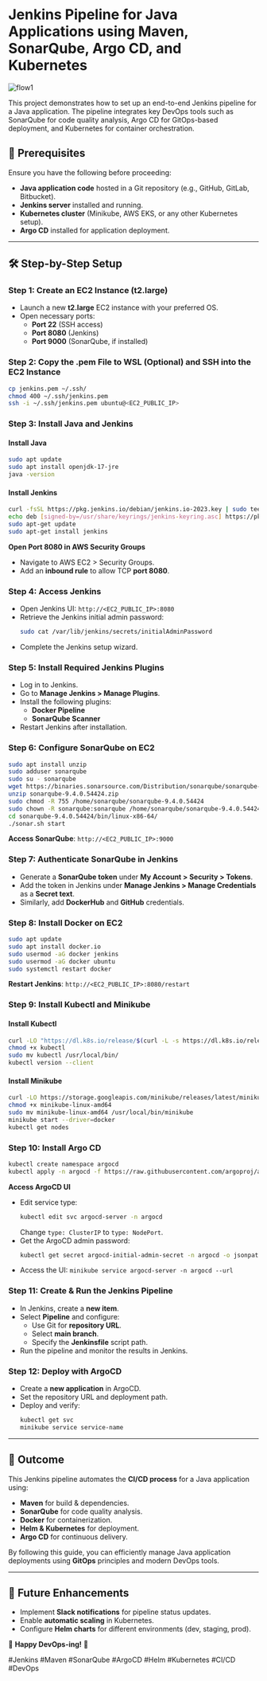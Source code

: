 # Jenkins Pipeline for Java Applications using Maven, SonarQube, Argo CD, and Kubernetes

![flow1](https://github.com/user-attachments/assets/32c09791-ed37-4bc0-b35e-fcf201b1ca6b)


This project demonstrates how to set up an end-to-end Jenkins pipeline for a Java application. The pipeline integrates key DevOps tools such as SonarQube for code quality analysis, Argo CD for GitOps-based deployment, and Kubernetes for container orchestration.

## 🚀 Prerequisites

Ensure you have the following before proceeding:
- **Java application code** hosted in a Git repository (e.g., GitHub, GitLab, Bitbucket).
- **Jenkins server** installed and running.
- **Kubernetes cluster** (Minikube, AWS EKS, or any other Kubernetes setup).
- **Argo CD** installed for application deployment.

---

## 🛠 Step-by-Step Setup

### Step 1: Create an EC2 Instance (t2.large)
- Launch a new **t2.large** EC2 instance with your preferred OS.
- Open necessary ports:
  - **Port 22** (SSH access)
  - **Port 8080** (Jenkins)
  - **Port 9000** (SonarQube, if installed)

### Step 2: Copy the .pem File to WSL (Optional) and SSH into the EC2 Instance 
```bash
cp jenkins.pem ~/.ssh/
chmod 400 ~/.ssh/jenkins.pem
ssh -i ~/.ssh/jenkins.pem ubuntu@<EC2_PUBLIC_IP>
```

### Step 3: Install Java and Jenkins
#### Install Java
```bash
sudo apt update
sudo apt install openjdk-17-jre
java -version
```

#### Install Jenkins
```bash
curl -fsSL https://pkg.jenkins.io/debian/jenkins.io-2023.key | sudo tee /usr/share/keyrings/jenkins-keyring.asc > /dev/null
echo deb [signed-by=/usr/share/keyrings/jenkins-keyring.asc] https://pkg.jenkins.io/debian binary/ | sudo tee /etc/apt/sources.list.d/jenkins.list > /dev/null
sudo apt-get update
sudo apt-get install jenkins
```

**Open Port 8080 in AWS Security Groups**
- Navigate to AWS EC2 > Security Groups.
- Add an **inbound rule** to allow TCP **port 8080**.

### Step 4: Access Jenkins
- Open Jenkins UI: `http://<EC2_PUBLIC_IP>:8080`
- Retrieve the Jenkins initial admin password:
  ```bash
  sudo cat /var/lib/jenkins/secrets/initialAdminPassword
  ```
- Complete the Jenkins setup wizard.

### Step 5: Install Required Jenkins Plugins
- Log in to Jenkins.
- Go to **Manage Jenkins > Manage Plugins**.
- Install the following plugins:
  - **Docker Pipeline**
  - **SonarQube Scanner**
- Restart Jenkins after installation.

### Step 6: Configure SonarQube on EC2
```bash
sudo apt install unzip
sudo adduser sonarqube
sudo su - sonarqube
wget https://binaries.sonarsource.com/Distribution/sonarqube/sonarqube-9.4.0.54424.zip
unzip sonarqube-9.4.0.54424.zip
sudo chmod -R 755 /home/sonarqube/sonarqube-9.4.0.54424
sudo chown -R sonarqube:sonarqube /home/sonarqube/sonarqube-9.4.0.54424
cd sonarqube-9.4.0.54424/bin/linux-x86-64/
./sonar.sh start
```

**Access SonarQube**: `http://<EC2_PUBLIC_IP>:9000`

### Step 7: Authenticate SonarQube in Jenkins
- Generate a **SonarQube token** under **My Account > Security > Tokens**.
- Add the token in Jenkins under **Manage Jenkins > Manage Credentials** as a **Secret text**.
- Similarly, add **DockerHub** and **GitHub** credentials.

### Step 8: Install Docker on EC2
```bash
sudo apt update
sudo apt install docker.io
sudo usermod -aG docker jenkins
sudo usermod -aG docker ubuntu
sudo systemctl restart docker
```
**Restart Jenkins**: `http://<EC2_PUBLIC_IP>:8080/restart`

### Step 9: Install Kubectl and Minikube
#### Install Kubectl
```bash
curl -LO "https://dl.k8s.io/release/$(curl -L -s https://dl.k8s.io/release/stable.txt)/bin/linux/amd64/kubectl"
chmod +x kubectl
sudo mv kubectl /usr/local/bin/
kubectl version --client
```

#### Install Minikube
```bash
curl -LO https://storage.googleapis.com/minikube/releases/latest/minikube-linux-amd64
chmod +x minikube-linux-amd64
sudo mv minikube-linux-amd64 /usr/local/bin/minikube
minikube start --driver=docker
kubectl get nodes
```

### Step 10: Install Argo CD
```bash
kubectl create namespace argocd
kubectl apply -n argocd -f https://raw.githubusercontent.com/argoproj/argo-cd/stable/manifests/install.yaml
```

**Access ArgoCD UI**
- Edit service type:
  ```bash
  kubectl edit svc argocd-server -n argocd
  ```
  Change `type: ClusterIP` to `type: NodePort`.
- Get the ArgoCD admin password:
  ```bash
  kubectl get secret argocd-initial-admin-secret -n argocd -o jsonpath="{.data.password}" | base64 -d
  ```
- Access the UI: `minikube service argocd-server -n argocd --url`

### Step 11: Create & Run the Jenkins Pipeline
- In Jenkins, create a **new item**.
- Select **Pipeline** and configure:
  - Use Git for **repository URL**.
  - Select **main branch**.
  - Specify the **Jenkinsfile** script path.
- Run the pipeline and monitor the results in Jenkins.

### Step 12: Deploy with ArgoCD
- Create a **new application** in ArgoCD.
- Set the repository URL and deployment path.
- Deploy and verify:
  ```bash
  kubectl get svc
  minikube service service-name
  ```

---

## 🎯 Outcome
This Jenkins pipeline automates the **CI/CD process** for a Java application using:
- **Maven** for build & dependencies.
- **SonarQube** for code quality analysis.
- **Docker** for containerization.
- **Helm & Kubernetes** for deployment.
- **Argo CD** for continuous delivery.

By following this guide, you can efficiently manage Java application deployments using **GitOps** principles and modern DevOps tools.

---

## 📌 Future Enhancements
- Implement **Slack notifications** for pipeline status updates.
- Enable **automatic scaling** in Kubernetes.
- Configure **Helm charts** for different environments (dev, staging, prod).

🚀 **Happy DevOps-ing!** 🚀

#Jenkins #Maven #SonarQube #ArgoCD #Helm #Kubernetes #CI/CD #DevOps


